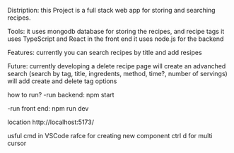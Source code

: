 Distription:
this Project is a full stack web app for storing and searching recipes.

Tools:
it uses mongodb database for storing the recipes, and recipe tags
it uses TypeScript and React in the front end
it uses node.js for the backend

Features:
currently you can search recipes by title and add resipes

Future:
currently developing a delete recipe page
will create an advanched search (search by tag, title, ingredents, method, time?, number of servings)
will add create and delete tag options

how to run?
-run backend:
npm start

-run front end:
npm run dev

location
http://localhost:5173/

usful cmd in VSCode
rafce for creating new component
ctrl d for multi cursor
